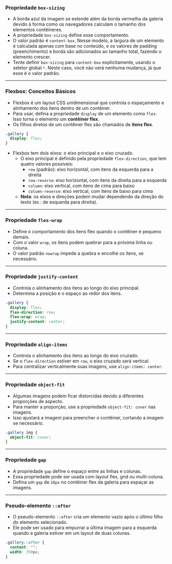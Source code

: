 ### Propriedade `box-sizing`

- A borda azul da imagem se estende além da borda vermelha da galeria devido à forma como os navegadores calculam o tamanho dos elementos contêineres.
- A propriedade `box-sizing` define esse comportamento.
- O valor padrão é `content-box`. Nesse modelo, a largura de um elemento é calculada apenas com base no conteúdo, e os valores de padding (preenchimento) e borda são adicionados ao tamanho total, fazendo o elemento crescer.
- Tente definir `box-sizing` para `content-box` explicitamente, usando o seletor global `*`. Neste caso, você não verá nenhuma mudança, já que esse é o valor padrão.

---

### Flexbox: Conceitos Básicos

- Flexbox é um layout CSS unidimensional que controla o espaçamento e alinhamento dos itens dentro de um contêiner.
- Para usar, defina a propriedade `display` de um elemento como `flex`. Isso torna o elemento um **contêiner flex**.
- Os filhos diretos de um contêiner flex são chamados de **itens flex**.

```css
.gallery {
  display: flex;
}
```

- Flexbox tem dois eixos: o eixo principal e o eixo cruzado.
  - O eixo principal é definido pela propriedade `flex-direction`, que tem quatro valores possíveis:
    - `row` (padrão): eixo horizontal, com itens da esquerda para a direita
    - `row-reverse`: eixo horizontal, com itens da direita para a esquerda
    - `column`: eixo vertical, com itens de cima para baixo
    - `column-reverse`: eixo vertical, com itens de baixo para cima
  - **Nota**: os eixos e direções podem mudar dependendo da direção do texto (ex.: de esquerda para direita).

---

### Propriedade `flex-wrap`

- Define o comportamento dos itens flex quando o contêiner é pequeno demais.
- Com o valor `wrap`, os itens podem quebrar para a próxima linha ou coluna.
- O valor padrão `nowrap` impede a quebra e encolhe os itens, se necessário.

---

### Propriedade `justify-content`

- Controla o alinhamento dos itens ao longo do eixo principal.
- Determina a posição e o espaço ao redor dos itens.

```css
.gallery {
  display: flex;
  flex-direction: row;
  flex-wrap: wrap;
  justify-content: center;
}
```

---

### Propriedade `align-items`

- Controla o alinhamento dos itens ao longo do eixo cruzado.
- Se o `flex-direction` estiver em `row`, o eixo cruzado será vertical.
- Para centralizar verticalmente suas imagens, use `align-items: center`.

---

### Propriedade `object-fit`

- Algumas imagens podem ficar distorcidas devido a diferentes proporções de aspecto.
- Para manter a proporção, use a propriedade `object-fit: cover` nas imagens.
- Isso ajustará a imagem para preencher o contêiner, cortando a imagem se necessário.

```css
.gallery img {
  object-fit: cover;
}
```

---

### Propriedade `gap`

- A propriedade `gap` define o espaço entre as linhas e colunas.
- Essa propriedade pode ser usada com layout flex, grid ou multi-coluna.
- Defina um `gap` de `16px` no contêiner flex da galeria para espaçar as imagens.

---

### Pseudo-elemento `::after`

- O pseudo-elemento `::after` cria um elemento vazio após o último filho do elemento selecionado.
- Ele pode ser usado para empurrar a última imagem para a esquerda quando a galeria estiver em um layout de duas colunas.

```css
.gallery::after {
  content: "";
  width: 350px;
}
```
